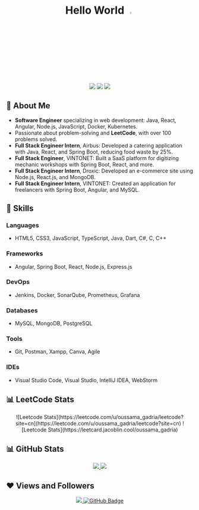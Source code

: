 <div align="center">
  <h1>Hello World <img src="https://raw.githubusercontent.com/MartinHeinz/MartinHeinz/master/wave.gif" width="4%"></h1>
  <br/>
  <a href="https://www.linkedin.com/in/gadria-oussama-728290217/"><img src="https://img.shields.io/badge/LinkedIn-0077B5?style=for-the-badge&logo=linkedin&logoColor=white"/></a>
  <a href="mailto:oussamagadria1@gmail.com"><img src="https://img.shields.io/badge/Gmail-D14836?style=for-the-badge&logo=gmail&logoColor=white"/></a>
  <a href="https://leetcode.com/oussama_gadria/"><img src="https://img.shields.io/badge/LeetCode-LeetCode-brightgreen"/></a>
</div>

## 🔹 About Me
- **Software Engineer** specializing in web development: Java, React, Angular, Node.js, JavaScript, Docker, Kubernetes.
- Passionate about problem-solving and **LeetCode**, with over 100 problems solved.
- **Full Stack Engineer Intern**, Airbus: Developed a catering application with Java, React, and Spring Boot, reducing food waste by 25%.
- **Full Stack Engineer**, VINTONET: Built a SaaS platform for digitizing mechanic workshops with Spring Boot, React, and more.
- **Full Stack Engineer Intern**, Droxic: Developed an e-commerce site using Node.js, React.js, and MongoDB.
- **Full Stack Engineer Intern**, VINTONET: Created an application for freelancers with Spring Boot, Angular, and MySQL.

## 🚀 Skills
### Languages
- HTML5, CSS3, JavaScript, TypeScript, Java, Dart, C#, C, C++

### Frameworks
- Angular, Spring Boot, React, Node.js, Express.js

### DevOps
- Jenkins, Docker, SonarQube, Prometheus, Grafana

### Databases
- MySQL, MongoDB, PostgreSQL

### Tools
- Git, Postman, Xampp, Canva, Agile

### IDEs
- Visual Studio Code, Visual Studio, IntelliJ IDEA, WebStorm

## 📊 LeetCode Stats

<p align="center">
  ![Leetcode Stats](https://leetcode.com/u/oussama_gadria/leetcode?site=cn](https://leetcode.com/u/oussama_gadria/leetcode?site=cn)
  ![Leetcode Stats](https://leetcard.jacoblin.cool/oussama_gadria)
</p>

## 📊 GitHub Stats 
<p align="center">
  <a href="https://github.com/oussama-gadria">
    <img src="https://github-readme-stats.vercel.app/api?username=oussama-gadria&show_icons=true&count_private=true&theme=react&hide_border=true&bg_color=0D1117" />
  </a>
  <a href="https://github.com/oussama-gadria">
    <img src="https://github-readme-stats.vercel.app/api/top-langs/?username=oussama-gadria&langs_count=8&layout=compact&theme=react&hide_border=true&bg_color=0D1117" />
  </a>
</p>

## ❤ Views and Followers
<p align="center">
  <a href="https://github.com/oussama-gadria">
    <img src="https://komarev.com/ghpvc/?username=oussama-gadria" />
  </a>
  <a href="https://github.com/oussama-gadria?tab=followers">
    <img src="https://img.shields.io/github/followers/oussama-gadria?label=Followers&style=social" alt="GitHub Badge" />
  </a>
</p>
